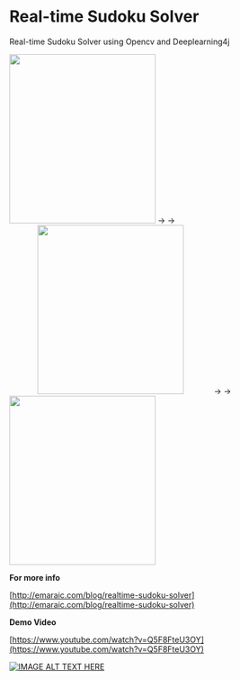 # Real-time Sudoku Solver

Real-time Sudoku Solver using Opencv and Deeplearning4j

<img src="https://raw.githubusercontent.com/tahaemara/real-time-sudoku-solver/master/Images/input.jpg" alt="" data-canonical-src="https://raw.githubusercontent.com/tahaemara/real-time-sudoku-solver/master/Images/input.jpg" width="260" height="300" /> &rarr; &rarr; <img style="margin-left:50px; margin-right:50px;" src="https://raw.githubusercontent.com/tahaemara/real-time-sudoku-solver/master/Images/processed-image.jpg" alt="" data-canonical-src="https://raw.githubusercontent.com/tahaemara/real-time-sudoku-solver/master/Images/processed-image.jpg" width="260" height="300" /> &rarr; &rarr; <img src="https://raw.githubusercontent.com/tahaemara/real-time-sudoku-solver/master/Images/result.jpg" alt="" data-canonical-src="https://raw.githubusercontent.com/tahaemara/real-time-sudoku-solver/master/Images/result.jpg" width="260" height="300" />



**For more info**

[http://emaraic.com/blog/realtime-sudoku-solver](http://emaraic.com/blog/realtime-sudoku-solver)



**Demo Video**

[https://www.youtube.com/watch?v=Q5F8FteU3OY](https://www.youtube.com/watch?v=Q5F8FteU3OY)

[![IMAGE ALT TEXT HERE](https://img.youtube.com/vi/Q5F8FteU3OY/0.jpg)](https://www.youtube.com/watch?v=Q5F8FteU3OY)
